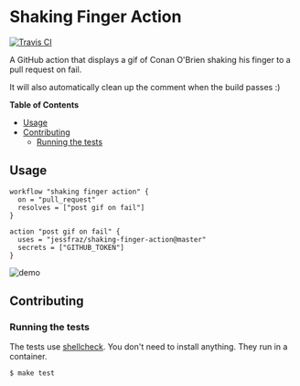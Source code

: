 # Shaking Finger Action

[![Travis CI](https://img.shields.io/travis/jessfraz/shaking-finger-action.svg?style=for-the-badge)](https://travis-ci.org/jessfraz/shaking-finger-action)

A GitHub action that displays a gif of Conan O'Brien shaking his finger to a pull request on fail.

It will also automatically clean up the comment when the build passes :)

**Table of Contents**

<!-- toc -->

- [Usage](#usage)
- [Contributing](#contributing)
  * [Running the tests](#running-the-tests)

<!-- tocstop -->

## Usage

```
workflow "shaking finger action" {
  on = "pull_request"
  resolves = ["post gif on fail"]
}

action "post gif on fail" {
  uses = "jessfraz/shaking-finger-action@master"
  secrets = ["GITHUB_TOKEN"]
}
```

![demo](demo.png)

## Contributing

### Running the tests

The tests use [shellcheck](https://github.com/koalaman/shellcheck). You don't
need to install anything. They run in a container.

```console
$ make test
```